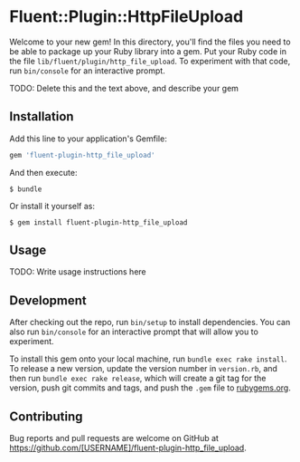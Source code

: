 # Fluent::Plugin::HttpFileUpload

Welcome to your new gem! In this directory, you'll find the files you need to be able to package up your Ruby library into a gem. Put your Ruby code in the file `lib/fluent/plugin/http_file_upload`. To experiment with that code, run `bin/console` for an interactive prompt.

TODO: Delete this and the text above, and describe your gem

## Installation

Add this line to your application's Gemfile:

```ruby
gem 'fluent-plugin-http_file_upload'
```

And then execute:

    $ bundle

Or install it yourself as:

    $ gem install fluent-plugin-http_file_upload

## Usage

TODO: Write usage instructions here

## Development

After checking out the repo, run `bin/setup` to install dependencies. You can also run `bin/console` for an interactive prompt that will allow you to experiment.

To install this gem onto your local machine, run `bundle exec rake install`. To release a new version, update the version number in `version.rb`, and then run `bundle exec rake release`, which will create a git tag for the version, push git commits and tags, and push the `.gem` file to [rubygems.org](https://rubygems.org).

## Contributing

Bug reports and pull requests are welcome on GitHub at https://github.com/[USERNAME]/fluent-plugin-http_file_upload.

